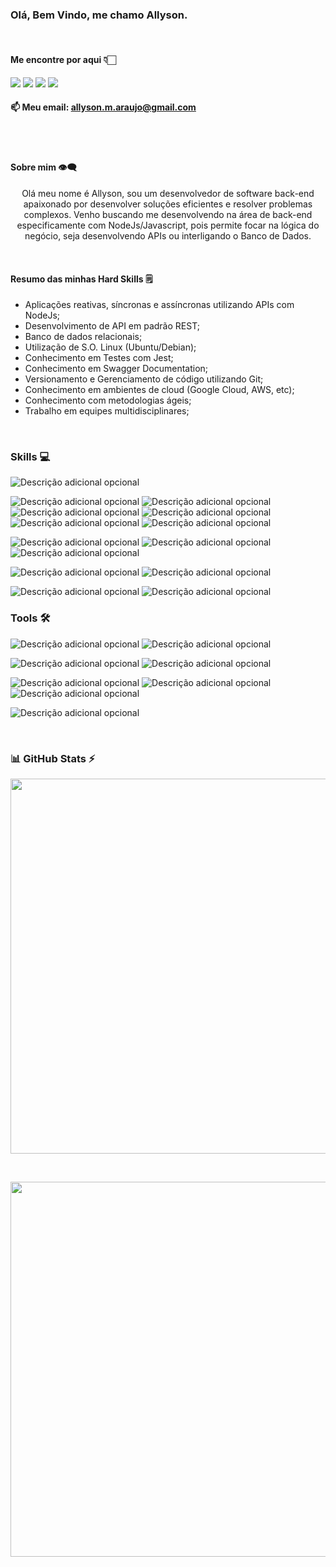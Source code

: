 ### Olá, Bem Vindo, me chamo Allyson.
<br>

#### Me encontre por aqui 👇🏻

[<img src="https://img.shields.io/badge/linkedin-%230077B5.svg?&style=for-the-badge&logo=linkedin&logoColor=white" />](https://www.linkedin.com/in/allysonmaraujo/)
[<img src = "https://img.shields.io/badge/instagram-%23E4405F.svg?&style=for-the-badge&logo=instagram&logoColor=white">](https://www.instagram.com/allyson.m.araujo/)
[<img src="https://img.shields.io/badge/gmail-D14836?&style=for-the-badge&logo=gmail&logoColor=white&link=mailto:allyson.m.araujo@gmail.com">](mailto:allyson.m.araujo@gmail.com)
<a href="https://discord.gg/allyson.m.araujo" target="_blank"><img src="https://img.shields.io/badge/Discord-7289DA?style=for-the-badge&logo=discord&logoColor=white" target="_blank"></a>
<br>
#### 📫 Meu email: **allyson.m.araujo@gmail.com**
<br>
<br>

#### Sobre mim 👁‍🗨
<p align="center">
Olá meu nome é Allyson, sou um desenvolvedor de software back-end apaixonado por desenvolver soluções eficientes e resolver problemas complexos.
Venho buscando me desenvolvendo na área de back-end especificamente com NodeJs/Javascript, pois permite focar na lógica do negócio, seja desenvolvendo APIs ou interligando o Banco de Dados.

</p>

<br>

#### Resumo das minhas Hard Skills 🗒

- Aplicações reativas, síncronas e assíncronas utilizando APIs com NodeJs;<br>
- Desenvolvimento de API em padrão REST;<br>
- Banco de dados relacionais;<br>
- Utilização de S.O. Linux (Ubuntu/Debian);<br>
- Conhecimento em Testes com Jest;<br>
- Conhecimento em Swagger Documentation;<br>
- Versionamento e Gerenciamento de código utilizando Git;<br>
- Conhecimento em ambientes de cloud (Google Cloud, AWS, etc);<br>
- Conhecimento com metodologias ágeis;<br>
- Trabalho em equipes multidisciplinares;<br>

<br>

### Skills 💻
![Descrição adicional opcional](https://img.shields.io/badge/-PYTHON-3776AB?logo=python&logoColor=black&style=for-the-badge)

![Descrição adicional opcional](https://img.shields.io/badge/-JAVASCRIPT-F7DF1E?logo=javascript&logoColor=black&style=for-the-badge)
![Descrição adicional opcional](https://img.shields.io/badge/-NODE.JS-339933?logo=nodedotjs&logoColor=black&style=for-the-badge)
![Descrição adicional opcional](https://img.shields.io/badge/-NPM-CB3837?logo=npm&logoColor=black&style=for-the-badge)
![Descrição adicional opcional](https://img.shields.io/badge/-EXPRESS.JS-000000?logo=express&logoColor=white&style=for-the-badge)
![Descrição adicional opcional](https://img.shields.io/badge/-JEST-C21325?logo=jest&logoColor=black&style=for-the-badge)
![Descrição adicional opcional](https://img.shields.io/badge/-SWAGGER-85EA2D?logo=swagger&logoColor=black&style=for-the-badge)

![Descrição adicional opcional](https://img.shields.io/badge/-POSTGRESQL-4169E1?logo=postgresql&logoColor=black&style=for-the-badge)
![Descrição adicional opcional](https://img.shields.io/badge/-MONGODB-47A248?logo=mongodb&logoColor=black&style=for-the-badge)
![Descrição adicional opcional](https://img.shields.io/badge/-MARIADB-003545?logo=mariadb&logoColor=black&style=for-the-badge)

![Descrição adicional opcional](https://img.shields.io/badge/-HTML5-E34F26?logo=html5&logoColor=black&style=for-the-badge)
![Descrição adicional opcional](https://img.shields.io/badge/-CSS3-1572B6?logo=css3&logoColor=black&style=for-the-badge)

![Descrição adicional opcional](https://img.shields.io/badge/-AWS-232F3E?logo=amazonaws&logoColor=white&style=for-the-badge)
![Descrição adicional opcional](https://img.shields.io/badge/-GOOGLE_CLOUD-4285F4?logo=googlecloud&logoColor=white&style=for-the-badge)
<br>

### Tools 🛠


![Descrição adicional opcional](https://img.shields.io/badge/-POSTMAN-FF6C37?logo=postman&logoColor=black&style=for-the-badge)
![Descrição adicional opcional](https://img.shields.io/badge/-INSOMNIA-4000BF?logo=insomnia&logoColor=black&style=for-the-badge)

![Descrição adicional opcional](https://img.shields.io/badge/-TRELLO-0052CC?logo=trello&logoColor=black&style=for-the-badge)
![Descrição adicional opcional](https://img.shields.io/badge/-FIGMA-F24E1E?logo=figma&logoColor=black&style=for-the-badge)

![Descrição adicional opcional](https://img.shields.io/badge/-VSCODE-007ACC?logo=visualstudiocode&logoColor=black&style=for-the-badge)
![Descrição adicional opcional](https://img.shields.io/badge/-GITHUB-181717?logo=github&logoColor=white&style=for-the-badge)
![Descrição adicional opcional](https://img.shields.io/badge/-INTELLIJ-000000?logo=intellijidea&logoColor=white&style=for-the-badge)

![Descrição adicional opcional](https://img.shields.io/badge/-UBUNTU-E95420?logo=ubuntu&logoColor=black&style=for-the-badge)

     
<br>

### 📊 GitHub Stats ⚡



<a href="https://stats.dooboo.io"><img src="https://stats.dooboo.io/api/github-stats-advanced?login=allysonmaraujo" width="600" /></a>


<br>
<p>
<img src="https://github-readme-stats.vercel.app/api?username=allysonmaraujo&show_icons=true&theme=radical" width="600"/>
</p>
</details>
